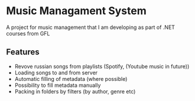 
# Music Managament System

A project for music management that I am developing as part of .NET courses from GFL

## Features

- Revove russian songs from playlists (Spotify, (Youtube music in future))
- Loading songs to and from server
- Automatic filling of metadata (where possible)
- Possibility to fill metadata manually
- Packing in folders by filters (by author, genre etc)


